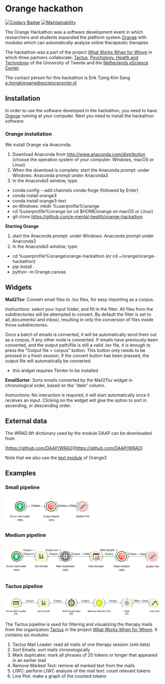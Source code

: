 # Orange hackathon

[![Codacy Badge](https://api.codacy.com/project/badge/Grade/71fd89c125d4482ab7b5d69f9c547073)](https://www.codacy.com/manual/eriktks/orange-hackathon?utm_source=github.com&amp;utm_medium=referral&amp;utm_content=e-mental-health/orange-hackathon&amp;utm_campaign=Badge_Grade)
[![Maintainability](https://api.codeclimate.com/v1/badges/bba74d89a390004d9ed0/maintainability)](https://codeclimate.com/github/e-mental-health/orange-hackathon/maintainability)

The Orange Hackathon was a software development event in which researchers and students expanded the platform system [Orange](http://orange.biolab.si) with modules which can automatically analyze online therapeutic therapies

The hackathon was a part of the project [What Works When for Whom](https://www.esciencecenter.nl/project/what-works-when-for-whom) in which three partners collaborate: [Tactus](https://tactus.nl), [Psychology, Health and Technology](www.utwente.nl/en/bms/pht/) of the University of Twente and the [Netherlands eScience Center](esciencecenter.nl).

The contact person for this hackathon is Erik Tjong Kim Sang e.tjongkimsang@esciencecenter.nl


## Installation

In order to use the software developed in the hackathon, you need to have [Orange](http://orange.biolab.si) running at your computer. Next you need to install the hackathon software:

### Orange installation

We install Orange via Anaconda:

1. Download Anaconda from http://www.anaconda.com/distribution (choose the operation system of your computer: Windows, macOS or Linux)
2. When the download is complete: start the Anaconda prompt: under Windows: Anaconda prompt under Anaconda3
3. In the Anaconda3 window, type:
  * conda config --add channels conda-forge (followed by Enter)
  * conda install orange3
  * conda install orange3-text
  * on Windows: mkdir %userprofile%\orange
  * cd %userprofile%\\orange (or cd $HOME/orange on macOS or Linux)
  * git clone https://github.com/e-mental-health/orange-hackathon

**Starting Orange**

1. start the Anaconda prompt: under Windows: Anaconda prompt under Anaconda3
2. In the Anaconda3 window, type:
  * cd %userprofile%\\orange\\orange-hackathon (or cd ~/orange/orange-hackathon)
  * pip install .
  * python -m Orange.canvas

## Widgets
**Mail2Tsv**: 
Convert email files to .tsv files, for easy importing as a corpus.

_Instructions:_ select your input folder, and fill in the filter. All files from the subdirectories will be attempted to convert. By default the filter is set to all_documents/ and inbox/, resulting in only the conversion of files inside those subdirectories. 

Once a batch of emails is converted, it will be automatically send them out as a corpus, if any other node is connected. If emails have previously been converted, and the output path/file is still a valid .tsv file, it is enough to press the "Output file > corpus" button. This button only needs to be pressed in a fresh session, if the convert button has been pressed, the output file will automatically be converted.

* this widget requires Tkinter to be installed

**EmailSorter**:
Sorts emails converted by the Mail2Tsv widget in chronological order, based on the "date" column. 

_Instructions:_ No interaction is required, it will start automatically once it receives an input. Clicking on the widget will give the option to sort in ascending, or descending order.

## External data

The WRAD.Wt dictionary used by the module DAAP can be downloaded from

[https://github.com/DAAP/WRAD](https://github.com/DAAP/WRAD)

Note that we also use the [text module](https://github.com/biolab/orange3-text) of Orange3

## Examples

### Small pipeline

<img src="https://raw.githubusercontent.com/e-mental-health/orange-hackathon/master/images/orange-small.jpg" width="60%">

### Medium pipeline

<img src="https://raw.githubusercontent.com/e-mental-health/orange-hackathon/master/images/orange-medium.jpg" width="100%">

### Tactus pipeline

<img src="https://raw.githubusercontent.com/e-mental-health/orange-hackathon/master/images/tactus-pipeline.jpg" width="100%">

The Tactus pipeline is used for filtering and visualizing the therapy mails from the organization [Tactus](https://tactus.nl) in the project [What Works When for Whom](https://www.esciencecenter.nl/project/what-works-when-for-whom). It contains six modules:

1. Tactus Mail Loader: read all mails of one therapy session (xml data)
2. Sort Emails: sort mails chronologically
3. Mark duplicates: mark all phrases of 20 tokens or longer that appeared in an earlier mail
4. Remove Marked Text: remove all marked text from the mails
5. LIWC: perform LIWC analysis of the mail text: count relevant tokens
6. Line Plot: make a graph of the counted tokens
